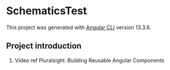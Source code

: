 # SchematicsTest

This project was generated with [Angular CLI](https://github.com/angular/angular-cli) version 13.3.6.

## Project introduction

1. Video ref Pluralsight: Building Reusable Angular Components
